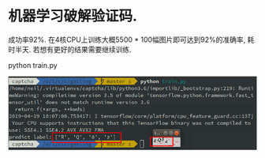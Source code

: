 # 机器学习破解验证码.


成功率92%. 在4核CPU上训练大概5500 * 100幅图片即可达到92%的准确率, 耗时半天. 若想有更好的结果需要继续训练.


python train.py


![rq8z](./rq8z.png)
